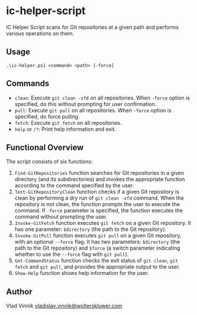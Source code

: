 # ic-helper-script

IC Helper Script scans for Git repositories at a given path and performs various operations on them.

## Usage

`.\ic-helper.ps1 <command> <path> [-force]`

## Commands

- `clean`: Execute `git clean -xfd` on all repositories. When `-force` option is specified, do this without prompting for user confirmation.
- `pull`: Execute `git pull` on all repositories. When `-force` option is specified, do force pulling.
- `fetch`: Execute `git fetch` on all repositories.
- `help` or `/?`: Print help information and exit.

## Functional Overview

The script consists of six functions:

1. `Find-GitRepositories` function searches for Git repositories in a given directory (and its subdirectories) and invokes the appropriate function according to the command specified by the user.
2. `Test-GitRepositoryClean` function checks if a given Git repository is clean by performing a dry run of `git clean -xfd` command. When the repository is not clean, the function prompts the user to execute the command. If `-force` parameter is specified, the function executes the command without prompting the user.
3. `Invoke-GitFetch` function executes `git fetch` on a given Git repository. It has one parameter: `$directory` (the path to the Git repository).
4. `Invoke-GitPull` function executes `git pull` on a given Git repository, with an optional `--force` flag. It has two parameters: `$directory` (the path to the Git repository) and `$force` (a switch parameter indicating whether to use the `--force` flag with `git pull`).
5. `Get-CommandStatus` function checks the exit status of `git clean`, `git fetch` and `git pull`, and provides the appropriate output to the user.
6. `Show-Help` function shows help information for the user.

## Author

Vlad Vinnik [vladislav.vinnik@wolterskluwer.com](<mailto:vladislav.vinnik@wolterskluwer.com](mailto:)>)
